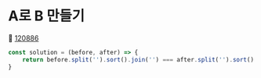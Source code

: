# A로 B 만들기
🔗 <a href="https://school.programmers.co.kr/learn/courses/30/lessons/120886">120886</a>

```javascript
const solution = (before, after) => {
    return before.split('').sort().join('') === after.split('').sort().join('') ? 1 : 0
}
```
